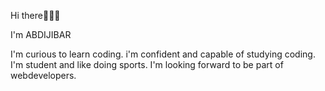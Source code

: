Hi there🏻👋🏻


I'm ABDIJIBAR

I'm curious to learn coding.
i'm confident and capable of studying coding.
I'm student and like doing sports.
I'm looking forward to be part of webdevelopers.




















